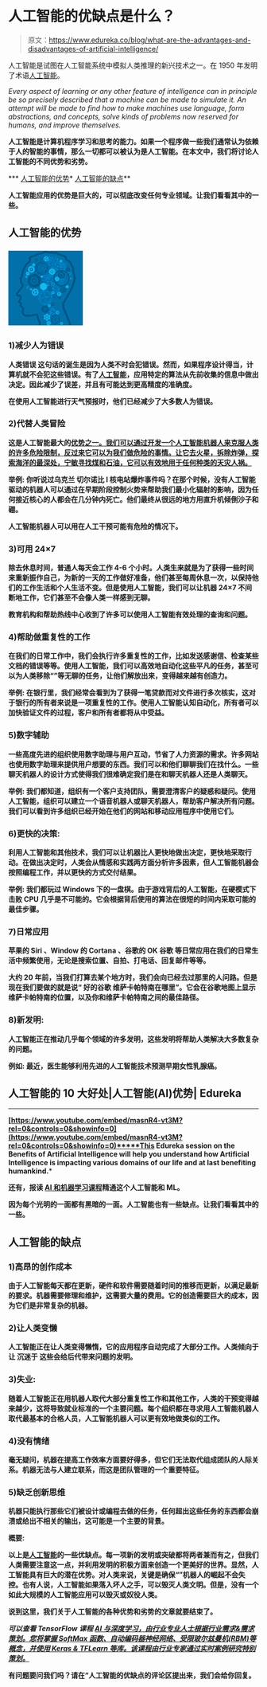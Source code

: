 # 人工智能的优缺点是什么？

> 原文：<https://www.edureka.co/blog/what-are-the-advantages-and-disadvantages-of-artificial-intelligence/>

人工智能是试图在人工智能系统中模拟人类推理的新兴技术之一。在 1950 年发明了术语[人工智能](https://www.edureka.co/blog/artificial-intelligence-tutorial/)。

*Every aspect of learning or any other feature of intelligence can in principle be so precisely described that a machine can be made to simulate it. An attempt will be made to find how to make machines use language, form abstractions, and concepts, solve kinds of problems now reserved for humans, and improve themselves.*

**人工智能是计算机程序学习和思考的能力。如果一个程序做一些我们通常认为依赖于人的智能的事情，那么一切都可以被认为是人工智能。在本文中，我们将讨论人工智能的不同优势和劣势。**

***   [人工智能的优势](#advantagesofai)*   [人工智能的缺点](#disadvantagesofai)**

**人工智能应用的优势是巨大的，可以彻底改变任何专业领域。让我们看看其中的一些。**

## ****人工智能的优势****

### ****![AI - advantages & disadvantages of Artificial Intelligence- edureka](img/dfe74ed68681a6aa1a068da9ad553237.png)****

### ****1)减少人为错误****

****人类错误** 这句话的诞生是因为人类不时会犯错误。然而，如果程序设计得当，计算机就不会犯这些错误。有了[人工智能](https://www.edureka.co/blog/artificial-intelligence-tutorial/)，应用特定的算法从先前收集的信息中做出决定。因此减少了误差，并且有可能达到更高精度的准确度。**

**在使用人工智能进行天气预报时，他们已经减少了大多数人为错误。**

### ****2)代替人类冒险****

**这是人工智能最大的[优势之一。我们可以通过开发一个人工智能机器人来克服人类的许多危险限制，反过来它可以为我们做危险的事情。让它去火星，拆除炸弹，探索海洋的最深处，宁敏寻找煤和石油，它可以有效地用于任何种类的天灾人祸。](https://www.edureka.co/blog/benefits-of-artificial-intelligence/)**

****举例:** 你听说过乌克兰 **切尔诺比** l 核电站爆炸事件吗？在那个时候，没有人工智能驱动的机器人可以通过在早期阶段控制火势来帮助我们最小化辐射的影响，因为任何接近核心的人都会在几分钟内死亡。他们最终从很远的地方用直升机倾倒沙子和硼。**

**人工智能机器人可以用在人工干预可能有危险的情况下。**

### ****3)可用 24×7****

**除去休息时间，普通人每天会工作 4-6 个小时。人类生来就是为了获得一些时间来重新振作自己，为新的一天的工作做好准备，他们甚至每周休息一次，以保持他们的工作生活和个人生活不变。但是使用人工智能，我们可以让机器 24×7 不间断地工作，它们甚至不会像人类一样感到无聊。**

**教育机构和帮助热线中心收到了许多可以使用人工智能有效处理的查询和问题。**

### **4)帮助做重复性的工作**

**在我们的日常工作中，我们会执行许多重复性的工作，比如发送感谢信、检查某些文档的错误等等。使用人工智能，我们可以高效地自动化这些平凡的任务，甚至可以为人类移除“”等无聊的任务，让他们解放出来，变得越来越有创造力。**

****举例:** 在银行里，我们经常会看到为了获得一笔贷款而对文件进行多次核实，这对于银行的所有者来说是一项重复性的工作。使用人工智能认知自动化，所有者可以加快验证文件的过程，客户和所有者都将从中受益。**

### ****5)数字辅助****

**一些高度先进的组织使用数字助理与用户互动，节省了人力资源的需求。许多网站也使用数字助理来提供用户想要的东西。我们可以和他们聊聊我们在找什么。一些聊天机器人的设计方式使得我们很难确定我们是在和聊天机器人还是人类聊天。**

****举例:** 我们都知道，组织有一个客户支持团队，需要澄清客户的疑惑和疑问。使用人工智能，组织可以建立一个语音机器人或聊天机器人，帮助客户解决所有问题。我们可以看到许多组织已经开始在他们的网站和移动应用程序中使用它们。**

### ****6)更快的决策:****

**利用人工智能和其他技术，我们可以让机器比人更快地做出决定，更快地采取行动。在做出决定时，人类会从情感和实践两方面分析许多因素，但人工智能机器会按照编程工作，并以更快的方式交付结果。**

****举例:** 我们都玩过 Windows 下的一盘棋。由于游戏背后的人工智能，在硬模式下击败 CPU 几乎是不可能的。它会根据背后使用的算法在很短的时间内采取可能的最佳步骤。**

### ****7)日常应用****

**苹果的 **Siri** 、Window 的 **Cortana** 、谷歌的 **OK 谷歌** 等日常应用在我们的日常生活中频繁使用，无论是搜索位置、自拍、打电话、回复邮件等等。**

**大约 20 年前，当我们打算去某个地方时，我们会向已经去过那里的人问路。但是现在我们要做的就是说“ **好的谷歌** 维萨卡帕特南在哪里”。它会在谷歌地图上显示维萨卡帕特南的位置，以及你和维萨卡帕特南之间的最佳路径。**

### **8)新发明:**

**人工智能正在推动几乎每个领域的许多发明，这些发明将帮助人类解决大多数复杂的问题。**

**例如: 最近，医生能够利用先进的人工智能技术预测早期女性乳腺癌。**

## ****人工智能的 10 大好处|人工智能(AI)优势| Edureka****

****

**[https://www.youtube.com/embed/masnR4-vt3M?rel=0&controls=0&showinfo=0](https://www.youtube.com/embed/masnR4-vt3M?rel=0&controls=0&showinfo=0)*****This Edureka session on the Benefits of Artificial Intelligence will help you understand how Artificial Intelligence is impacting various domains of our life and at last benefiting humankind.***

**还有，报读 [AI 和机器学习课程](https://www.edureka.co/executive-programs/machine-learning-and-ai)精通这个人工智能和 ML。**

**因为每个光明的一面都有黑暗的一面。人工智能也有一些缺点。让我们看看其中的一些。**

## ****人工智能的缺点****

### ****1)高昂的创作成本****

**由于人工智能每天都在更新，硬件和软件需要随着时间的推移而更新，以满足最新的要求。机器需要修理和维护，这需要大量的费用。它的创造需要巨大的成本，因为它们是非常复杂的机器。**

### ****2)让人类变懒****

**人工智能正在让人类变得懒惰，它的应用程序自动完成了大部分工作。人类倾向于让 **沉迷于** 这些会给后代带来问题的发明。**

### **3)失业:**

**随着人工智能正在用机器人取代大部分重复性工作和其他工作，人类的干预变得越来越少，这将导致就业标准的一个主要问题。每个组织都在寻求用人工智能机器人取代最基本的合格人员，人工智能机器人可以更有效地做类似的工作。**

### ****4)没有情绪****

**毫无疑问，机器在提高工作效率方面要好得多，但它们无法取代组成团队的人际关系。机器无法与人建立联系，而这是团队管理的一个重要特征。**

### ****5)缺乏创新思维****

**机器只能执行那些它们被设计或编程去做的任务，任何超出这些任务的东西都会崩溃或给出不相关的输出，这可能是一个主要的背景。**

****概要:****

**以上是[人工智能](https://www.edureka.co/blog/what-is-artificial-intelligence)的一些优缺点。每一项新的发明或突破都将两者兼而有之，但我们人类需要注意这一点，并利用发明的积极方面来创造一个更美好的世界。显然，人工智能具有巨大的潜在优势。对人类来说，关键是确保“”机器人的崛起不会失控。也有人说，人工智能如果落入坏人之手，可以毁灭人类文明。但是，没有一个如此大规模的人工智能应用可以毁灭或奴役人类。**

**说到这里，我们关于人工智能的各种优势和劣势的文章就要结束了。**

***可以查看 TensorFlow 课程  [**AI 与深度学习，由行业专业人士根据行业需求&需求策划。您将掌握 SoftMax 函数、自动编码器神经网络、受限玻尔兹曼机(RBM)等概念，并使用 Keras & TFLearn 等库。该课程由行业专家通过实时案例研究特别策划。**](https://www.edureka.co/ai-deep-learning-with-tensorflow)***

**有问题要问我们吗？请在“人工智能的优缺点的评论区提出来，我们会给你回复。**